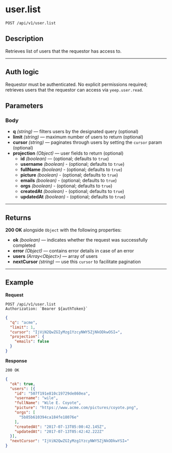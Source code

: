 # user.list

`POST /api/v1/user.list`

## Description

Retrieves list of users that the requestor has access to.

***

## Auth logic

Requestor must be authenticated. No explicit permissions required; retrieves users that the requestor can access via `yeep.user.read`.

## Parameters

### Body

- **q** _(string)_ — filters users by the designated query (optional)
- **limit** _(string)_ — maximum number of users to return (optional)
- **cursor** _(string)_ — paginates through users by setting the `cursor` param (optional)
- **projection** _(Object)_ — user fields to return (optional)
  - **id** _(boolean)_ — (optional; defaults to `true`)
  - **username** _(boolean)_ - (optional; defaults to `true`)
  - **fullName** _(boolean)_ - (optional; defaults to `true`)
  - **picture** _(boolean)_ - (optional; defaults to `true`)
  - **emails** _(boolean)_ - (optional; defaults to `true`)
  - **orgs** _(boolean)_ - (optional; defaults to `true`)
  - **createdAt** _(boolean)_ - (optional; defaults to `true`)
  - **updatedAt** _(boolean)_ - (optional; defaults to `true`)
***

## Returns

**200 OK** alongside `Object` with the following properties:

- **ok** _(boolean)_ — indicates whether the request was successfully completed
- **error** _(Object)_ — contains error details in case of an error
- **users** _(Array\<Object>)_ — array of users
- **nextCursor** _(string)_ — use this `cursor` to facilitate pagination

***

## Example

**Request**

```
POST /api/v1/user.list
Authorization: `Bearer ${authToken}`
```

``` json
{
  "q": "acme",
  "limit": 1,
  "cursor": "IjViN2QwZGIyMzg1YzcyNWY5ZjNkODkwOSI=",
  "projection": {
    "emails": false
  }
}
```

**Response**

`200 OK`

``` json
{
  "ok": true,
  "users": [{
    "id": "507f191e810c19729de860ea",
    "username": "wile",
    "fullName": "Wile E. Coyote",
    "picture": "https://www.acme.com/pictures/coyote.png",
    "orgs": [
      "5b85b610394ca184fe18076e"
    ],
    "createdAt": "2017-07-13T05:00:42.145Z",
    "updatedAt": "2017-07-13T05:42:42.222Z"
  }],
  "nextCursor": "IjViN2QwZGIyMzg1YzcyNWY5ZjNkODkwYSI="
}
```
